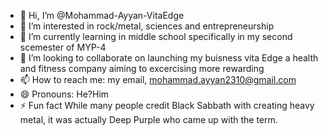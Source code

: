 - 👋 Hi, I’m @Mohammad-Ayyan-VitaEdge
- 👀 I’m interested in rock/metal, sciences and entrepreneurship
- 🌱 I’m currently learning in middle school specifically in my second scemester of MYP-4
- 💞️ I’m looking to collaborate on launching my buisness vita Edge a health and fitness company aiming to excercising more rewarding
- 📫 How to reach me: my email, mohammad.ayyan2310@gmail.com
- 😄 Pronouns: He?Him
- ⚡ Fun fact While many people credit Black Sabbath with creating heavy metal, it was actually Deep Purple who came up with the term.

<!---
Mohammad-Ayyan-VitaEdge/Mohammad-Ayyan-VitaEdge is a ✨ special ✨ repository because its `README.md` (this file) appears on your GitHub profile.
You can click the Preview link to take a look at your changes.
--->
